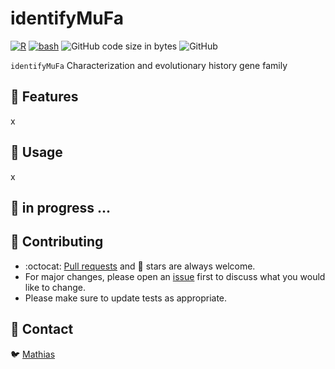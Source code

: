 # identifyMuFa

[![R](https://img.shields.io/badge/R-276DC3?style=for-the-badge&logo=R&logoColor=white&labelColor=101010)](https://www.r-project.org/about.html)
[![bash](https://img.shields.io/badge/gnubash-4EAA25?style=for-the-badge&logo=R&logoColor=white&labelColor=101010)](https://www.gnu.org/software/bash/)
![GitHub code size in bytes](https://img.shields.io/github/languages/code-size/mathiashole/identifyMuFa?style=for-the-badge&labelColor=101010&color=white)
![GitHub](https://img.shields.io/github/license/mathiashole/identifyMuFa?color=%23179287&style=for-the-badge&logoColor=white&labelColor=101010)

`identifyMuFa` Characterization and evolutionary history gene family

## :book: Features

x

## :wrench: Usage

x

## :hammer: in progress ...


## :sparkling_heart: Contributing

- :octocat: [Pull requests](https://github.com/mathiashole/JustMAQT/pulls) and :star2: stars are always welcome.
- For major changes, please open an [issue](https://github.com/mathiashole/JustMAQT/issues) first to discuss what you would like to change.
- Please make sure to update tests as appropriate.

## :mega: Contact

:bird: [Mathias](https://twitter.com/joaquinmangino)
